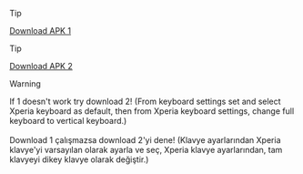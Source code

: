 > [!TIP]
<a href="https://github.com/ny4rlk0/t9keyboard/releases/download/d/Xperia-keyboard_8_1_A_0_12_xiaomitools_com.apk">Download APK 1</a>
> [!TIP]
<a href="https://github.com/ny4rlk0/t9keyboard/releases/download/d/com.sonyericsson.textinput.uxp_8.1.A.0.12-16908300_minAPI19.arm64-v8a.armeabi.armeabi-v7a.nodpi._apkmirror.com.apk">Download APK 2</a>
> [!WARNING]
> If 1 doesn't work try download 2! (From keyboard settings set and select Xperia keyboard as default, then from Xperia keyboard settings, change full keyboard to vertical keyboard.)
> <br><br>Download 1 çalışmazsa download 2'yi dene! (Klavye ayarlarından Xperia klavye'yi varsayılan olarak ayarla ve seç, Xperia klavye ayarlarından, tam klavyeyi dikey klavye olarak değiştir.)
<br>

